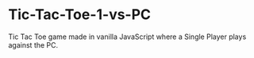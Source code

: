 # Tic-Tac-Toe-1-vs-PC
Tic Tac Toe game made in vanilla JavaScript where a Single Player plays against the PC.
